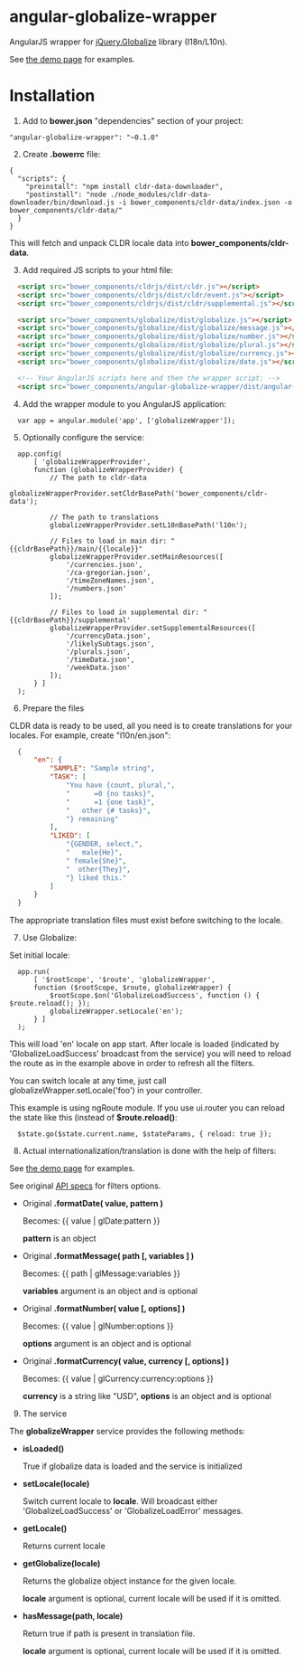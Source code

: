 angular-globalize-wrapper
=========================

AngularJS wrapper for [jQuery.Globalize](https://github.com/jquery/globalize) library (I18n/L10n).

See [the demo page](http://demo.daemon-notes.com/angular-globalize-wrapper/#/) for examples.

Installation
============

1. Add to **bower.json** "dependencies" section of your project:

  ```
  "angular-globalize-wrapper": "~0.1.0"
  ```

2. Create **.bowerrc** file:

  ```
  {
    "scripts": {
      "preinstall": "npm install cldr-data-downloader",
      "postinstall": "node ./node_modules/cldr-data-downloader/bin/download.js -i bower_components/cldr-data/index.json -o bower_components/cldr-data/"
    }
  }
  ```

  This will fetch and unpack CLDR locale data into **bower_components/cldr-data**.

3. Add required JS scripts to your html file:

  ```html
    <script src="bower_components/cldrjs/dist/cldr.js"></script>
    <script src="bower_components/cldrjs/dist/cldr/event.js"></script>
    <script src="bower_components/cldrjs/dist/cldr/supplemental.js"></script>

    <script src="bower_components/globalize/dist/globalize.js"></script>
    <script src="bower_components/globalize/dist/globalize/message.js"></script>
    <script src="bower_components/globalize/dist/globalize/number.js"></script>
    <script src="bower_components/globalize/dist/globalize/plural.js"></script>
    <script src="bower_components/globalize/dist/globalize/currency.js"></script>
    <script src="bower_components/globalize/dist/globalize/date.js"></script>

    <!-- Your AngularJS scripts here and then the wrapper script: -->
    <script src="bower_components/angular-globalize-wrapper/dist/angular-globalize-wrapper.js"></script>
  ```

4. Add the wrapper module to you AngularJS application:

  ```
    var app = angular.module('app', ['globalizeWrapper']);
  ```

5. Optionally configure the service:

  ```
    app.config(
        [ 'globalizeWrapperProvider',
        function (globalizeWrapperProvider) {
            // The path to cldr-data
            globalizeWrapperProvider.setCldrBasePath('bower_components/cldr-data');

            // The path to translations
            globalizeWrapperProvider.setL10nBasePath('l10n');

            // Files to load in main dir: "{{cldrBasePath}}/main/{{locale}}"
            globalizeWrapperProvider.setMainResources([
                '/currencies.json',
                '/ca-gregorian.json',
                '/timeZoneNames.json',
                '/numbers.json'
            ]);

            // Files to load in supplemental dir: "{{cldrBasePath}}/supplemental'
            globalizeWrapperProvider.setSupplementalResources([
                '/currencyData.json',
                '/likelySubtags.json',
                '/plurals.json',
                '/timeData.json',
                '/weekData.json'
            ]);
        } ]
    );
  ```

6. Prepare the files

  CLDR data is ready to be used, all you need is to create translations for your locales. For example, create "l10n/en.json":

  ```json
    {
        "en": {
            "SAMPLE": "Sample string",
            "TASK": [
                "You have {count, plural,",
                "      =0 {no tasks}",
                "      =1 {one task}",
                "   other {# tasks}",
                "} remaining"
            ],
            "LIKED": [
                "{GENDER, select,",
                "   male{He}",
                " female{She}",
                "  other{They}",
                "} liked this."
            ]
        }
    }
  ```

  The appropriate translation files must exist before switching to the locale.

7. Use Globalize:

  Set initial locale:

  ```
    app.run(
        [ '$rootScope', '$route', 'globalizeWrapper',
        function ($rootScope, $route, globalizeWrapper) {
            $rootScope.$on('GlobalizeLoadSuccess', function () { $route.reload(); });
            globalizeWrapper.setLocale('en');
        } ]
    );
  ```

  This will load 'en' locale on app start. After locale is loaded (indicated by 'GlobalizeLoadSuccess' broadcast from the service) you will need to reload the route as in the example above in order to refresh all the filters.

  You can switch locale at any time, just call globalizeWrapper.setLocale('foo') in your controller.

  This example is using ngRoute module. If you use ui.router you can reload the state like this (instead of **$route.reload()**:

  ```
    $state.go($state.current.name, $stateParams, { reload: true });
  ```

8. Actual internationalization/translation is done with the help of filters:

  See [the demo page](http://demo.daemon-notes.com/angular-globalize-wrapper/#/) for examples.

  See original [API specs](https://github.com/jquery/globalize#api) for filters options.

  * Original **.formatDate( value, pattern )**

    Becomes: {{ value | glDate:pattern }}

    **pattern** is an object

  * Original **.formatMessage( path [, variables ] )**

    Becomes: {{ path | glMessage:variables }}

    **variables** argument is an object and is optional

  * Original **.formatNumber( value [, options] )**

    Becomes: {{ value | glNumber:options }}

    **options** argument is an object and is optional

  * Original **.formatCurrency( value, currency [, options] )**

    Becomes: {{ value | glCurrency:currency:options }}

    **currency** is a string like "USD", **options** is an object and is optional

9. The service

  The **globalizeWrapper** service provides the following methods:

  * **isLoaded()**

    True if globalize data is loaded and the service is initialized

  * **setLocale(locale)**

    Switch current locale to **locale**. Will broadcast either 'GlobalizeLoadSuccess' or 'GlobalizeLoadError' messages.

  * **getLocale()**

    Returns current locale

  * **getGlobalize(locale)**

    Returns the globalize object instance for the given locale.

    **locale** argument is optional, current locale will be used if it is omitted.

  * **hasMessage(path, locale)**

    Return true if path is present in translation file.

    **locale** argument is optional, current locale will be used if it is omitted.
